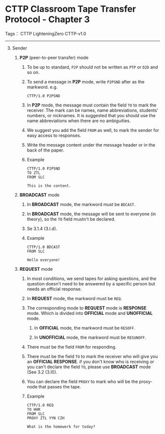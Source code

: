 # CTTP Classroom Tape Transfer Protocol - Chapter 3

Tags： CTTP LighteningZero CTTP-v1.0

---

3. Sender

    1. **P2P** (peer-to-peer transfer) mode

        1. To be up to standard, `P2P` should not be written as `PTP` or `D2D` and so on.

        1. To send a message in **P2P** mode, write `P2PSND` after as the markword. e.g.

            ```text
            CTTP/1.0 P2PSND
            ```

        1. In **P2P** mode, the message must contain the field `TO` to mark the receiver. The mark can be names, name abbreviations, students' numbers, or nicknames. It is suggested that you should use the name abbreviations when there are no ambiguities.

        1. We suggest you add the field `FROM` as well, to mark the sender for easy access to responses.

        1. Write the message content under the message header or in the back of the paper.

        1. Example

            ```text
            CTTP/1.0 P2PSND
            TO ZTL
            FROM SLC

            This is the content.
            ```

    1. **BROADCAST** mode

        1. In **BROADCAST** mode, the markword must be `BDCAST`.

        1. In **BROADCAST** mode, the message will be sent to everyone (in theory), so the `TO` field mustn't be declared.

        1. Se 3.1.4 (3.I.d).

        1. Example

            ```text
            CTTP/1.0 BDCAST
            FROM SLC

            Hello everyone!
            ```

    1. **REQUEST** mode

        1. In most conditions, we send tapes for asking questions, and the question doesn't need to be answered by a specific person but needs an official response.

        1. In **REQUEST** mode, the markword must be `REQ`.

        1. The corresponding mode to **REQUEST** mode is **RESPONSE** mode. Which is divided into **OFFICIAL** mode and **UNOFFICIAL** mode.

            1. In **OFFICIAL** mode, the markword must be `RESOFF`.

            1. In **UNOFFICIAL** mode, the markword must be `RESUNOFF`.

        1. There must be the field `FROM` for responding.

        1. There must be the field `TO` to mark the receiver who will give you an **OFFICIAL RESPONSE**. if you don't know who is receiving or you can't declare the field `TO`, please use **BROADCAST** mode (See 3.2 (3.II)).

        1. You can declare the field `PROXY` to mark who will be the proxy-node that passes the tape.

        1. Example

            ```text
            CTTP/1.0 REQ
            TO HHR
            FROM SLC
            PROXY ZTL YYN CZH

            What is the homework for today?
            ```
